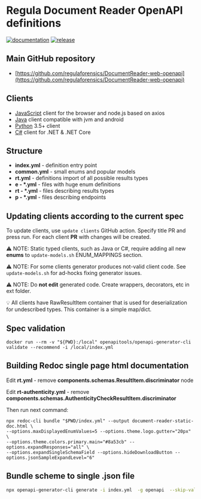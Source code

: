 # Regula Document Reader OpenAPI definitions

[![documentation](https://img.shields.io/badge/docs-en-f6858d?style=flat-square)](https://support.regulaforensics.com/hc/en-us/articles/115000916306-Documentation)
[![release](https://img.shields.io/github/v/release/regulaforensics/DocumentReader-web-openapi?style=flat-square)](https://github.com/regulaforensics/DocumentReader-web-openapi/releases)

## Main GitHub repository

* [https://github.com/regulaforensics/DocumentReader-web-openapi](https://github.com/regulaforensics/DocumentReader-web-openapi)

## Clients

* [JavaScript](https://github.com/regulaforensics/DocumentReader-web-js-client) client for the browser and node.js based on axios
* [Java](https://github.com/regulaforensics/DocumentReader-web-java-client) client compatible with jvm and android
* [Python](https://github.com/regulaforensics/DocumentReader-web-python-client) 3.5+ client
* [C#](https://github.com/regulaforensics/DocumentReader-web-csharp-client) client for .NET & .NET Core

## Structure

* **index.yml** - definition entry point
* **common.yml** - small enums and popular models
* **rt.yml** - definitions import of all possible results types
* **e - \*.yml** - files with huge enum definitions
* **rt - \*.yml** - files describing results types
* **p - \*.yml** - files describing endpoints


## Updating clients according to the current spec

To update clients, use `update clients` GitHub action. Specify title PR and press run. For each client **PR** with changes will be created.

:warning: NOTE: Static typed clients, such as Java or C#, require adding all new **enums** to `update-models.sh` ENUM_MAPPINGS section.

:warning: NOTE: For some clients generator produces not-valid client code. See `update-models.sh` for ad-hocks fixing generator issues.   

:warning: NOTE: Do **not edit** generated code. Create wrappers, decorators, etc in ext folder.

:bulb: All clients have RawResultItem container that is used for deserialization for undescribed types. This container is a simple map/dict. 


##  Spec validation
```
docker run --rm -v "${PWD}:/local" openapitools/openapi-generator-cli validate --recommend -i /local/index.yml 
```

## Building Redoc single page html documentation

Edit **rt.yml** - remove **components.schemas.ResultItem.discriminator** node

Edit **rt-authenticity.yml** - remove **components.schemas.AuthenticityCheckResultItem.discriminator**

Then run next command:
```
npx redoc-cli bundle "$PWD/index.yml" --output document-reader-static-doc.html \
--options.maxDisplayedEnumValues=5 --options.theme.logo.gutter="20px" \
--options.theme.colors.primary.main="#8a53cb" --options.expandResponses="all" \
--options.expandSingleSchemaField --options.hideDownloadButton --options.jsonSampleExpandLevel="6"
```

## Bundle scheme to single .json file
```bash
npx openapi-generator-cli generate -i index.yml  -g openapi  --skip-validate-spec
```
